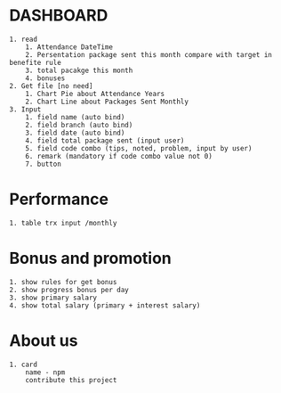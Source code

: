 # DASHBOARD
    1. read 
        1. Attendance DateTime
        2. Persentation package sent this month compare with target in benefite rule
        3. total pacakge this month
        4. bonuses
    2. Get file [no need]
        1. Chart Pie about Attendance Years
        2. Chart Line about Packages Sent Monthly
    3. Input
        1. field name (auto bind)
        2. field branch (auto bind)
        3. field date (auto bind)
        4. field total package sent (input user)
        5. field code combo (tips, noted, problem, input by user)
        6. remark (mandatory if code combo value not 0)
        7. button
# Performance
    1. table trx input /monthly
# Bonus and promotion
    1. show rules for get bonus
    2. show progress bonus per day
    3. show primary salary
    4. show total salary (primary + interest salary)
# About us
    1. card
        name - npm
        contribute this project